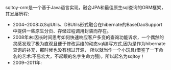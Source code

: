 sqltoy-orm是一个基于Java语言实现，融合JPA和最佳原生sql查询的ORM框架，其发展历程:
* 2004~2008:以SqlUtils、DBUtils形式融合在hibernate的BaseDaoSupport中提供一些原生分页、存储过程调用封装而存在。
* 2008年末:因长时间思考如何快速响应客户多变的查询功能诉求，一个偶然的灵感发现了极为直观且便于修改运维的动态sql编写方式,因为是作为hibernate查询的补充，那时候也没有想过开源，
所以就当作一个小玩具(借鉴了一下命名的艺术:不易宏大，不起眼的名字生命力强)，所以起名为sqltoy！
* 2009~2011年:
